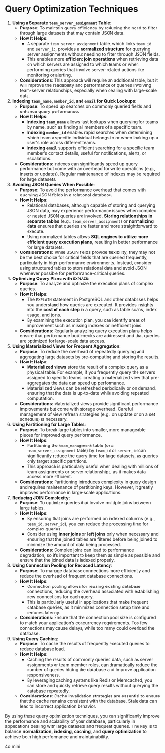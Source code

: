 # Query Optimization Techniques

1. **Using a Separate `team_server_assignment` Table**:
    - **Purpose**: To maintain query efficiency by reducing the need to filter through large datasets that may contain JSON data.
    - **How It Helps**:
        - A separate `team_server_assignment` table, which links `team_id` and `server_id`, provides a **normalized structure** for querying server assignments without needing to filter through JSON fields.
        - This enables more **efficient join operations** when retrieving data on which servers are assigned to which teams or when performing queries that involve server-related actions like monitoring or alerting.
    - **Considerations**: This approach will require an additional table, but it will improve the readability and performance of queries involving team-server relationships, especially when dealing with large-scale data.
2. **Indexing `team_name`, `member_id`, and `email` for Quick Lookups**:
    - **Purpose**: To speed up searches on commonly queried fields and enhance query performance.
    - **How It Helps**:
        - **Indexing `team_name`** allows fast lookups when querying for teams by name, such as finding all members of a specific team.
        - **Indexing `member_id`** enables rapid searches when determining which team a specific individual belongs to or when looking up a user's role across different teams.
        - **Indexing `email`** supports efficient searching for a specific team member’s contact details, useful for notifications, alerts, or escalations.
    - **Considerations**: Indexes can significantly speed up query performance but come with an overhead for write operations (e.g., inserts or updates). Regular maintenance of indexes may be required for large datasets.
3. **Avoiding JSON Queries When Possible**:
    - **Purpose**: To avoid the performance overhead that comes with querying JSON fields in a relational database.
    - **How It Helps**:
        - Relational databases, although capable of storing and querying JSON data, may experience performance issues when complex or nested JSON queries are involved. **Storing relationships in separate tables** (e.g., `team_server_assignment`) or **normalizing data** ensures that queries are faster and more straightforward to execute.
        - Using normalized tables allows **SQL engines to utilize more efficient query execution plans**, resulting in better performance for large datasets.
    - **Considerations**: While JSON fields provide flexibility, they may not be the best choice for critical fields that are queried frequently, particularly in high-performance environments. Instead, consider using structured tables to store relational data and avoid JSON whenever possible for performance-critical queries.
4. **Optimizing Query Plans with `EXPLAIN`**:
    - **Purpose**: To analyze and optimize the execution plans of complex queries.
    - **How It Helps**:
        - The `EXPLAIN` statement in PostgreSQL and other databases helps you understand how queries are executed. It provides insights into the **cost of each step** in a query, such as table scans, index usage, and joins.
        - By examining the execution plan, you can identify areas of improvement such as missing indexes or inefficient joins.
    - **Considerations**: Regularly analyzing query execution plans helps ensure that performance bottlenecks are addressed and that queries are optimized for large-scale data access.
5. **Using Materialized Views for Frequent Aggregation**:
    - **Purpose**: To reduce the overhead of repeatedly querying and aggregating large datasets by pre-computing and storing the results.
    - **How It Helps**:
        - **Materialized views** store the result of a complex query as a physical table. For example, if you frequently query the servers assigned to specific teams, creating a materialized view that pre-aggregates the data can speed up performance.
        - Materialized views can be refreshed periodically or on demand, ensuring that the data is up-to-date while avoiding repeated computation.
    - **Considerations**: Materialized views provide significant performance improvements but come with storage overhead. Careful management of view refresh strategies (e.g., on update or on a set schedule) is necessary.
6. **Using Partitioning for Large Tables**:
    - **Purpose**: To break large tables into smaller, more manageable pieces for improved query performance.
    - **How It Helps**:
        - Partitioning the `team_management` table (or a `team_server_assignment` table) by `team_id` or `server_id` can significantly reduce the query time for large datasets, as queries only target specific partitions.
        - This approach is particularly useful when dealing with millions of team assignments or server relationships, as it makes data access more efficient.
    - **Considerations**: Partitioning introduces complexity in query design and requires maintenance of partitioning keys. However, it greatly improves performance in large-scale applications.
7. **Reducing JOIN Complexity**:
    - **Purpose**: To optimize queries that involve multiple joins between large tables.
    - **How It Helps**:
        - By ensuring that joins are performed on indexed columns (e.g., `team_id`, `server_id`), you can reduce the processing time for complex queries.
        - Consider using **inner joins** or **left joins** only when necessary and ensuring that the joined tables are filtered before being joined to minimize the amount of data being processed.
    - **Considerations**: Complex joins can lead to performance degradation, so it’s important to keep them as simple as possible and ensure that the joined data is indexed properly.
8. **Using Connection Pooling for Reduced Latency**:
    - **Purpose**: To manage database connections more efficiently and reduce the overhead of frequent database connections.
    - **How It Helps**:
        - Connection pooling allows for reusing existing database connections, reducing the overhead associated with establishing new connections for each query.
        - This is particularly useful in applications that make frequent database queries, as it minimizes connection setup time and reduces latency.
    - **Considerations**: Ensure that the connection pool size is configured to match your application’s concurrency requirements. Too few connections may cause delays, while too many could overload the database.
9. **Using Query Caching**:
    - **Purpose**: To cache the results of frequently executed queries to reduce database load.
    - **How It Helps**:
        - Caching the results of commonly queried data, such as server assignments or team member roles, can dramatically reduce the number of queries hitting the database and improve application responsiveness.
        - By leveraging caching systems like Redis or Memcached, you can store and quickly retrieve query results without querying the database repeatedly.
    - **Considerations**: Cache invalidation strategies are essential to ensure that the cache remains consistent with the database. Stale data can lead to incorrect application behavior.

By using these query optimization techniques, you can significantly improve the performance and scalability of your database, particularly in applications dealing with large datasets and frequent queries. The key is to balance **normalization, indexing, caching**, and **query optimization** to achieve both high performance and maintainability.

4o mini